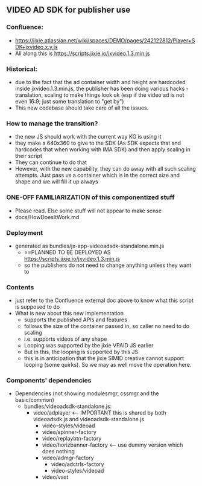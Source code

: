## VIDEO AD SDK for publisher use

### Confluence:
 - https://jixie.atlassian.net/wiki/spaces/DEMO/pages/242122812/Player+SDK+jxvideo.x.y.js
 - All along this is https://scripts.jixie.io/jxvideo.1.3.min.js
 
### Historical:
 - due to the fact that the ad container width and height are hardcoded inside jxvideo.1.3.min.js, the publisher has been doing various hacks - translation, scaling to make things look ok (esp if the video ad is not even 16:9; just some translation to "get by")
 - This new codebase should take care of all the issues.

### How to manage the transition?
 - the new JS should work with the current way KG is using it
 - they make a 640x360 to give to the SDK (As SDK expects that and hardcodes that when working with IMA SDK) and then apply scaling in their script
 - They can continue to do that
 - However, with the new capability, they can do away with all such scaling attempts. Just pass us a container which is in the correct size and shape and we will fill it up always
 
### ONE-OFF FAMILIARIZATION of this componentized stuff
 - Please read. Else some stuff will not appear to make sense
 - docs/HowDoesItWork.md

### Deployment 
- generated as bundles/jx-app-videoadsdk-standalone.min.js
    - ==PLANNED TO BE DEPLOYED AS https://scripts.jixie.io/jxvideo.1.3.min.js
    - so the publishers do not need to change anything unless they want to


### Contents
 - just refer to the Confluence external doc above to know what this script is supposed to do
 - What is new about this new implementation
    - supports the published APIs and features
    - follows the size of the container passed in, so caller no need to do scaling 
    - i.e. supports videos of any shape
    - Looping was supported by the jixie VPAID JS earlier
    - But in this, the looping is supported by this JS
    - this is in anticipation that the jixie SIMID creative cannot support looping (some quirks). So we may as well move the operation here.

### Components' dependencies
* Dependencies (not showing modulesmgr, cssmgr and the basic/common)
   - bundles/videoadsdk-standalone.js: 
        - video/adplayer <-- IMPORTANT this is shared by both videoadsdk.js and videoadsdk-standalone.js 
            - video-styles/videoad
            - video/spinner-factory
            - video/replaybtn-factory 
            - video/horizbanner-factory <-- use dummy version which does nothing
            - video/admgr-factory
                - video/adctrls-factory
                - video-styles/videoad
            - video/vast 